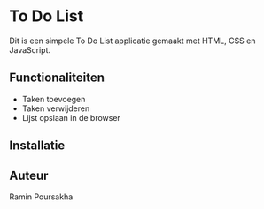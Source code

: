 # To Do List

Dit is een simpele To Do List applicatie gemaakt met HTML, CSS en JavaScript.

## Functionaliteiten

- Taken toevoegen
- Taken verwijderen
- Lijst opslaan in de browser

## Installatie

## Auteur

Ramin Poursakha
